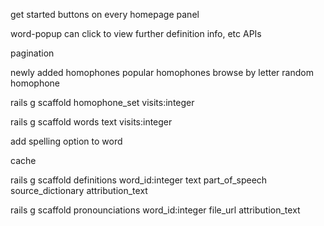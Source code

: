 
get started buttons on every homepage panel

word-popup can click to view further definition info, etc
  APIs

pagination


newly added homophones
popular homophones
browse by letter
random homophone



rails g scaffold homophone_set visits:integer

rails g scaffold words text visits:integer

add spelling option to word



cache

rails g scaffold definitions word_id:integer text part_of_speech source_dictionary attribution_text

rails g scaffold pronounciations word_id:integer file_url attribution_text
